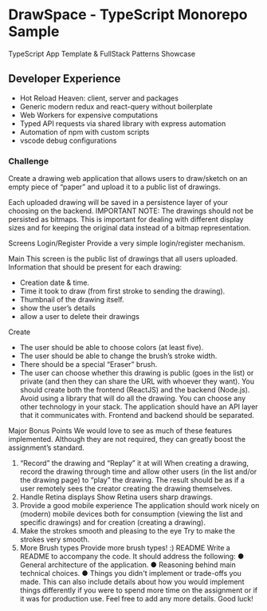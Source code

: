 # DrawSpace - TypeScript Monorepo Sample

TypeScript App Template & FullStack Patterns Showcase

## Developer Experience

- Hot Reload Heaven: client, server and packages
- Generic modern redux and react-query without boilerplate
- Web Workers for expensive computations
- Typed API requests via shared library with express automation
- Automation of npm with custom scripts
- vscode debug configurations

### Challenge

Create a drawing web application that allows users to draw/sketch on an empty piece of “paper”
and upload it to a public list of drawings.

Each uploaded drawing will be saved in a persistence layer of your choosing on the backend.
IMPORTANT NOTE: The drawings should not be persisted as bitmaps. This is important for
dealing with different display sizes and for keeping the original data instead of a bitmap
representation.

Screens
Login/Register
Provide a very simple login/register mechanism.

Main
This screen is the public list of drawings that all users uploaded. Information that should be
present for each drawing:

- Creation date & time.
- Time it took to draw (from first stroke to sending the drawing).
- Thumbnail of the drawing itself.
- show the user’s details
- allow a user to delete their drawings

Create

- The user should be able to choose colors (at least five).
- The user should be able to change the brush’s stroke width.
- There should be a special “Eraser” brush.
- The user can choose whether this drawing is public (goes in the list) or private (and then
  they can share the URL with whoever they want).
  You should create both the frontend (ReactJS) and the backend (Node.js). Avoid using a library
  that will do all the drawing. You can choose any other technology in your stack. The application
  should have an API layer that it communicates with. Frontend and backend should be
  separated.

Major Bonus Points
We would love to see as much of these features implemented. Although they are not required,
they can greatly boost the assignment’s standard.

1. “Record” the drawing and “Replay” it at will
   When creating a drawing, record the drawing through time and allow other users (in the
   list and/or the drawing page) to “play” the drawing. The result should be as if a user
   remotely sees the creator creating the drawing themselves.
2. Handle Retina displays
   Show Retina users sharp drawings.
3. Provide a good mobile experience
   The application should work nicely on (modern) mobile devices both for consumption
   (viewing the list and specific drawings) and for creation (creating a drawing).
4. Make the strokes smooth and pleasing to the eye
   Try to make the strokes very smooth.
5. More Brush types
   Provide more brush types! :)
   README
   Write a README to accompany the code. It should address the following:
   ● General architecture of the application.
   ● Reasoning behind main technical choices.
   ● Things you didn't implement or trade-offs you made. This can also include details about
   how you would implement things differently if you were to spend more time on the
   assignment or if it was for production use.
   Feel free to add any more details.
   Good luck!
